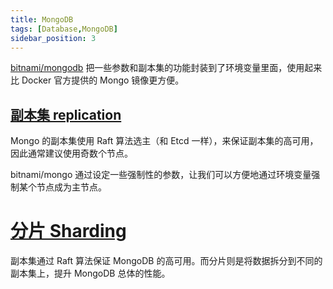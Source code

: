 ```yaml
---
title: MongoDB
tags: [Database,MongoDB]
sidebar_position: 3
---
```


[bitnami/mongodb](https://github.com/bitnami/bitnami-docker-mongodb) 把一些参数和副本集的功能封装到了环境变量里面，使用起来比 Docker 官方提供的 Mongo 镜像更方便。

## [副本集 replication](https://www.mongodb.com/docs/manual/replication/)

Mongo 的副本集使用 Raft 算法选主（和 Etcd 一样），来保证副本集的高可用，因此通常建议使用奇数个节点。

bitnami/mongo 通过设定一些强制性的参数，让我们可以方便地通过环境变量强制某个节点成为主节点。

# [分片 Sharding](https://docs.mongodb.com/manual/sharding/)

副本集通过 Raft 算法保证 MongoDB 的高可用。而分片则是将数据拆分到不同的副本集上，提升 MongoDB 总体的性能。